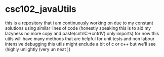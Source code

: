 # csc102_javaUtils
this is a repository that i am continuously working on due to my constant solutions using similar lines of code 
(honestly speaking this is to aid my lazyness no more copy and paste(cntrlC->cntrlV) only imports)
for now this utils will have many methods that are helpful for unit tests and non labour intensive debugging 
this utils might enclude a bit of c or c++ but we'll see (highly unlightly (very un neat ))
